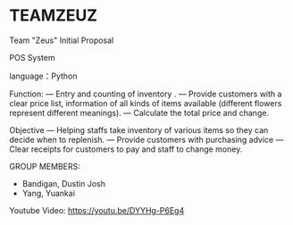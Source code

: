 # TEAMZEUZ
Team "Zeus" Initial Proposal

POS System

language：Python

Function: 
— Entry and counting of inventory .
— Provide customers with a clear price list, information of all kinds of items available (different flowers represent different meanings).
— Calculate the total price and change.

Objective
— Helping staffs take inventory of various items so they can decide when to replenish.
— Provide customers with purchasing advice
— Clear receipts for customers to pay and staff to change money.


GROUP MEMBERS:
- Bandigan, Dustin Josh
- Yang, Yuankai

Youtube Video: https://youtu.be/DYYHg-P6Eg4
